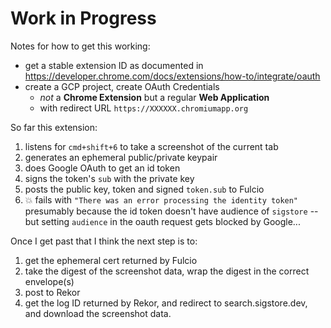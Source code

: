 # Work in Progress

Notes for how to get this working:

- get a stable extension ID as documented in https://developer.chrome.com/docs/extensions/how-to/integrate/oauth
- create a GCP project, create OAuth Credentials
  - _not_ a **Chrome Extension** but a regular **Web Application**
  - with redirect URL `https://XXXXXX.chromiumapp.org`

So far this extension:

1. listens for `cmd+shift+6` to take a screenshot of the current tab
1. generates an ephemeral public/private keypair
1. does Google OAuth to get an id token
1. signs the token's `sub` with the private key
1. posts the public key, token and signed `token.sub` to Fulcio
1. 💥 fails with `"There was an error processing the identity token"` presumably because the id token doesn't have audience of `sigstore` -- but setting `audience` in the oauth request gets blocked by Google...

Once I get past that I think the next step is to:

1. get the ephemeral cert returned by Fulcio
1. take the digest of the screenshot data, wrap the digest in the correct envelope(s)
1. post to Rekor
1. get the log ID returned by Rekor, and redirect to search.sigstore.dev, and download the screenshot data.
